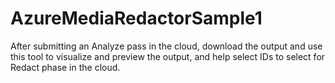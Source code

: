 # AzureMediaRedactorSample1
After submitting an Analyze pass in the cloud, download the output and use this tool to visualize and preview the output, and help select IDs to select for Redact phase in the cloud.
